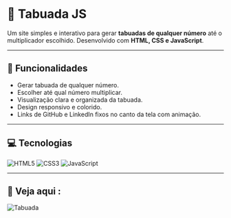 # 🧮 Tabuada JS

Um site simples e interativo para gerar **tabuadas de qualquer número** até o multiplicador escolhido. Desenvolvido com **HTML, CSS e JavaScript**.

---

## 📌 Funcionalidades

- Gerar tabuada de qualquer número.
- Escolher até qual número multiplicar.
- Visualização clara e organizada da tabuada.
- Design responsivo e colorido.
- Links de GitHub e LinkedIn fixos no canto da tela com animação.

---

## 💻 Tecnologias

![HTML5](https://img.shields.io/badge/HTML5-E34F26?style=for-the-badge&logo=html5&logoColor=white)
![CSS3](https://img.shields.io/badge/CSS3-1572B6?style=for-the-badge&logo=css3&logoColor=white)
![JavaScript](https://img.shields.io/badge/JavaScript-F7DF1E?style=for-the-badge&logo=javascript&logoColor=black)

---

## 🔗 Veja aqui :
![Tabuada]()
